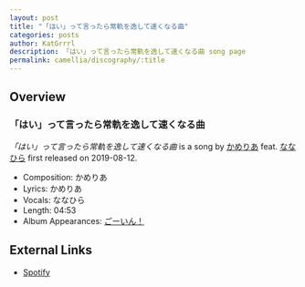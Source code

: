 ```yaml
---
layout: post
title: "「はい」って言ったら常軌を逸して速くなる曲"
categories: posts
author: KatGrrrl
description: 「はい」って言ったら常軌を逸して速くなる曲 song page
permalink: camellia/discography/:title
---
```


## Overview

### 「はい」って言ったら常軌を逸して速くなる曲

*「はい」って言ったら常軌を逸して速くなる曲* is a song by [かめりあ](/camellia) feat. [ななひら](#) first released on 2019-08-12.

* Composition: かめりあ
* Lyrics: かめりあ
* Vocals: ななひら
* Length: 04:53
* Album Appearances: [ごーいん！](/camellia/albums/Goin)

## External Links

* [Spotify](https://open.spotify.com/track/0HUGL7rKvVtVV0VhFqGMZO?si=6809b61d574b4a20)
